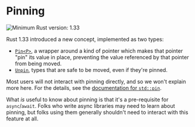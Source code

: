 # Pinning

![Minimum Rust version: 1.33](https://img.shields.io/badge/Minimum%20Rust%20Version-1.33-brightgreen.svg)

Rust 1.33 introduced a new concept, implemented as two types: 

* [`Pin<P>`](https://doc.rust-lang.org/std/pin/struct.Pin.html), a wrapper
  around a kind of pointer which makes that pointer "pin" its value in place,
  preventing the value referenced by that pointer from being moved.
* [`Unpin`](https://doc.rust-lang.org/std/marker/trait.Unpin.html), types that
  are safe to be moved, even if they're pinned.

Most users will not interact with pinning directly, and so we won't explain
more here. For the details, see the [documentation for
`std::pin`](https://doc.rust-lang.org/std/pin/index.html).

What *is* useful to know about pinning is that it's a pre-requisite for
`async`/`await`. Folks who write async libraries may need to learn about
pinning, but folks using them generally shouldn't need to interact with this
feature at all.

